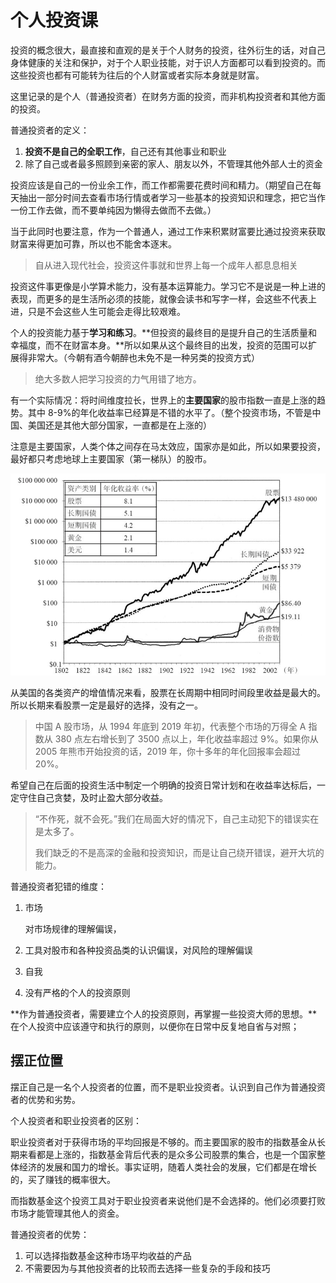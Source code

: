 # 个人投资课

投资的概念很大，最直接和直观的是关于个人财务的投资，往外衍生的话，对自己身体健康的关注和保护，对于个人职业技能，对于识人方面都可以看到投资的。而这些投资也都有可能转为往后的个人财富或者实际本身就是财富。

这里记录的是个人（普通投资者）在财务方面的投资，而非机构投资者和其他方面的投资。

普通投资者的定义：

1. **投资不是自己的全职工作**，自己还有其他事业和职业
2. 除了自己或者最多照顾到亲密的家人、朋友以外，不管理其他外部人士的资金

投资应该是自己的一份业余工作，而工作都需要花费时间和精力。（期望自己在每天抽出一部分时间去查看市场行情或者学习一些基本的投资知识和理念，把它当作一份工作去做，而不要单纯因为懒得去做而不去做。）

当于此同时也要注意，作为一个普通人，通过工作来积累财富要比通过投资来获取财富来得更加可靠，所以也不能舍本逐末。

> 自从进入现代社会，投资这件事就和世界上每一个成年人都息息相关

投资这件事更像是小学算术能力，没有基本运算能力。学习它不是说是一种上进的表现，而更多的是生活所必须的技能，就像会读书和写字一样，会这些不代表上进，只是不会这些人生可能会走得比较艰难。

个人的投资能力基于**学习和练习**。**但投资的最终目的是提升自己的生活质量和幸福度，而不在财富本身。**所以如果从这个最终目的出发，投资的范围可以扩展得非常大。（今朝有酒今朝醉也未免不是一种另类的投资方式）

> 绝大多数人把学习投资的力气用错了地方。

有一个实际情况：将时间维度拉长，世界上的**主要国家**的股市指数一直是上涨的趋势。其中 8-9%的年化收益率已经算是不错的水平了。（整个投资市场，不管是中国、美国还是其他大部分国家，一直都是在上涨的）

注意是主要国家，人类个体之间存在马太效应，国家亦是如此，所以如果要投资，最好都只考虑地球上主要国家（第一梯队）的股市。

![image-20220710131219744](.\typora-user-images\image-20220710131219744.png)

从美国的各类资产的增值情况来看，股票在长周期中相同时间段里收益是最大的。所以长期来看股票一定是最好的选择，没有之一。

> 中国 A 股市场，从 1994 年底到 2019 年初，代表整个市场的万得全 A 指数从 380 点左右增长到了 3500 点以上，年化收益率超过 9%。如果你从 2005 年熊市开始投资的话，2019 年，你十多年的年化回报率会超过 20%。

希望自己在后面的投资生活中制定一个明确的投资日常计划和在收益率达标后，一定守住自己贪婪，及时止盈大部分收益。

> “不作死，就不会死。”我们在局面大好的情况下，自己主动犯下的错误实在是太多了。
>
> 我们缺乏的不是高深的金融和投资知识，而是让自己绕开错误，避开大坑的能力。

普通投资者犯错的维度：

1. 市场

   对市场规律的理解偏误，

2. 工具对股市和各种投资品类的认识偏误，对风险的理解偏误

3. 自我

4. 没有严格的个人的投资原则

**作为普通投资者，需要建立个人的投资原则，再掌握一些投资大师的思想。**在个人投资中应该遵守和执行的原则，以便你在日常中反复地自省与对照；

## 摆正位置

摆正自己是一名个人投资者的位置，而不是职业投资者。认识到自己作为普通投资者的优势和劣势。

个人投资者和职业投资者的区别：

职业投资者对于获得市场的平均回报是不够的。而主要国家的股市的指数基金从长期来看都是上涨的，指数基金背后代表的是众多公司股票的集合，也是一个国家整体经济的发展和国力的增长。事实证明，随着人类社会的发展，它们都是在增长的，买了赚钱的概率很大。

而指数基金这个投资工具对于职业投资者来说他们是不会选择的。他们必须要打败市场才能管理其他人的资金。

普通投资者的优势：

1. 可以选择指数基金这种市场平均收益的产品
2. 不需要因为与其他投资者的比较而去选择一些复杂的手段和技巧
